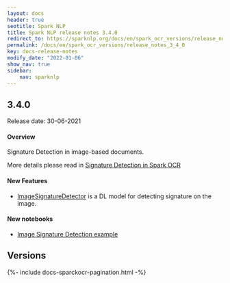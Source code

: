 ```yaml
---
layout: docs
header: true
seotitle: Spark NLP
title: Spark NLP release notes 3.4.0
redirect_to: https://sparknlp.org/docs/en/spark_ocr_versions/release_notes_3_4_0
permalink: /docs/en/spark_ocr_versions/release_notes_3_4_0
key: docs-release-notes
modify_date: "2022-01-06"
show_nav: true
sidebar:
    nav: sparknlp
---
```


<div class="h3-box" markdown="1">

## 3.4.0

Release date: 30-06-2021

#### Overview

Signature Detection in image-based documents.

More details please read in [Signature Detection in Spark OCR](https://medium.com/spark-nlp/signature-detection-in-spark-ocr-32f9e6f91e3c)

#### New Features

* [ImageSignatureDetector](ocr_object_detection#imagehandwrittendetector) is a DL model for detecting signature on the image.


#### New notebooks

* [Image Signature Detection example](https://github.com/JohnSnowLabs/spark-ocr-workshop/blob/3.4.0/jupyter/SparkOcrImageSignatureDetection.ipynb)

</div><div class="prev_ver h3-box" markdown="1">

## Versions

</div>
{%- include docs-sparckocr-pagination.html -%}